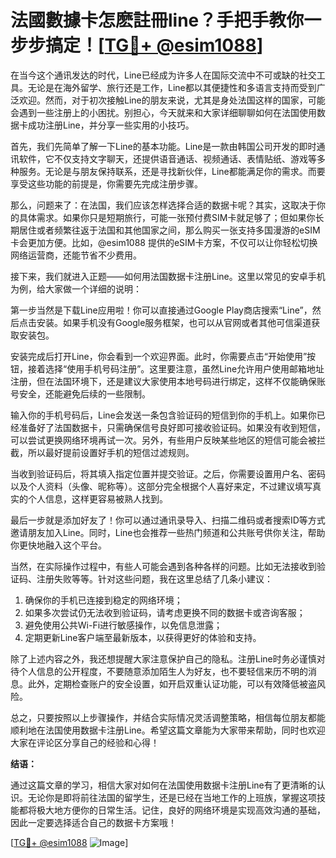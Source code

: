 # 法國數據卡怎麽註冊line？手把手教你一步步搞定！[[TG💪+ @esim1088](https://t.me/s/esim1088)]

在当今这个通讯发达的时代，Line已经成为许多人在国际交流中不可或缺的社交工具。无论是在海外留学、旅行还是工作，Line都以其便捷性和多语言支持而受到广泛欢迎。然而，对于初次接触Line的朋友来说，尤其是身处法国这样的国家，可能会遇到一些注册上的小困扰。别担心，今天就来和大家详细聊聊如何在法国使用数据卡成功注册Line，并分享一些实用的小技巧。

首先，我们先简单了解一下Line的基本功能。Line是一款由韩国公司开发的即时通讯软件，它不仅支持文字聊天，还提供语音通话、视频通话、表情贴纸、游戏等多种服务。无论是与朋友保持联系，还是寻找新伙伴，Line都能满足你的需求。而要享受这些功能的前提是，你需要先完成注册步骤。

那么，问题来了：在法国，我们应该怎样选择合适的数据卡呢？其实，这取决于你的具体需求。如果你只是短期旅行，可能一张预付费SIM卡就足够了；但如果你长期居住或者频繁往返于法国和其他国家之间，那么购买一张支持多国漫游的eSIM卡会更加方便。比如，@esim1088 提供的eSIM卡方案，不仅可以让你轻松切换网络运营商，还能节省不少费用。

接下来，我们就进入正题——如何用法国数据卡注册Line。这里以常见的安卓手机为例，给大家做一个详细的说明：

第一步当然是下载Line应用啦！你可以直接通过Google Play商店搜索“Line”，然后点击安装。如果手机没有Google服务框架，也可以从官网或者其他可信渠道获取安装包。

安装完成后打开Line，你会看到一个欢迎界面。此时，你需要点击“开始使用”按钮，接着选择“使用手机号码注册”。这里要注意，虽然Line允许用户使用邮箱地址注册，但在法国环境下，还是建议大家使用本地号码进行绑定，这样不仅能确保账号安全，还能避免后续的一些限制。

输入你的手机号码后，Line会发送一条包含验证码的短信到你的手机上。如果你已经准备好了法国数据卡，只需确保信号良好即可接收验证码。如果没有收到短信，可以尝试更换网络环境再试一次。另外，有些用户反映某些地区的短信可能会被拦截，所以最好提前设置好手机的短信过滤规则。

当收到验证码后，将其填入指定位置并提交验证。之后，你需要设置用户名、密码以及个人资料（头像、昵称等）。这部分完全根据个人喜好来定，不过建议填写真实的个人信息，这样更容易被熟人找到。

最后一步就是添加好友了！你可以通过通讯录导入、扫描二维码或者搜索ID等方式邀请朋友加入Line。同时，Line也会推荐一些热门频道和公共账号供你关注，帮助你更快地融入这个平台。

当然，在实际操作过程中，有些人可能会遇到各种各样的问题。比如无法接收到验证码、注册失败等等。针对这些问题，我在这里总结了几条小建议：

1. 确保你的手机已连接到稳定的网络环境；
2. 如果多次尝试仍无法收到验证码，请考虑更换不同的数据卡或咨询客服；
3. 避免使用公共Wi-Fi进行敏感操作，以免信息泄露；
4. 定期更新Line客户端至最新版本，以获得更好的体验和支持。

除了上述内容之外，我还想提醒大家注意保护自己的隐私。注册Line时务必谨慎对待个人信息的公开程度，不要随意添加陌生人为好友，也不要轻信来历不明的消息。此外，定期检查账户的安全设置，如开启双重认证功能，可以有效降低被盗风险。

总之，只要按照以上步骤操作，并结合实际情况灵活调整策略，相信每位朋友都能顺利地在法国使用数据卡注册Line。希望这篇文章能为大家带来帮助，同时也欢迎大家在评论区分享自己的经验和心得！

**结语：**

通过这篇文章的学习，相信大家对如何在法国使用数据卡注册Line有了更清晰的认识。无论你是即将前往法国的留学生，还是已经在当地工作的上班族，掌握这项技能都将极大地方便你的日常生活。记住，良好的网络环境是实现高效沟通的基础，因此一定要选择适合自己的数据卡方案哦！

[[TG💪+ @esim1088](https://t.me/s/esim1088) ![Image](https://i.postimg.cc/4NQfJmqS/Snipaste-2025-05-13-00-14-12.png)]